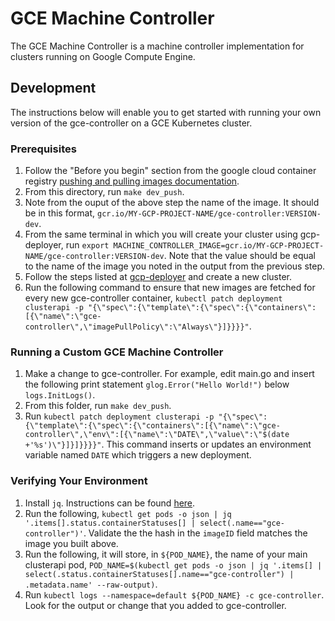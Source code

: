 # GCE Machine Controller

The GCE Machine Controller is a machine controller implementation for clusters running on Google Compute Engine.

## Development
The instructions below will enable you to get started with running your own version of the gce-controller on a GCE Kubernetes cluster.

### Prerequisites

1. Follow the "Before you begin" section from the google cloud container registry [pushing and pulling images documentation](https://cloud.google.com/container-registry/docs/pushing-and-pulling).
1. From this directory, run `make dev_push`.
1. Note from the ouput of the above step the name of the image. It should be in this format, `gcr.io/MY-GCP-PROJECT-NAME/gce-controller:VERSION-dev`.
1. From the same terminal in which you will create your cluster using gcp-deployer, run `export MACHINE_CONTROLLER_IMAGE=gcr.io/MY-GCP-PROJECT-NAME/gce-controller:VERSION-dev`. Note that the value should be equal to the name of the image you noted in the output from the previous step.
1. Follow the steps listed at [gcp-deployer](../../../../gcp-deployer/) and create a new cluster.
1. Run the following command to ensure that new images are fetched for every new gce-controller container, `kubectl patch deployment clusterapi -p "{\"spec\":{\"template\":{\"spec\":{\"containers\":[{\"name\":\"gce-controller\",\"imagePullPolicy\":\"Always\"}]}}}}"`.

### Running a Custom GCE Machine Controller

1. Make a change to gce-controller. For example, edit main.go and insert the following print statement `glog.Error("Hello World!")` below `logs.InitLogs()`.
1. From this folder, run `make dev_push`.
1. Run `kubectl patch deployment clusterapi -p "{\"spec\":{\"template\":{\"spec\":{\"containers\":[{\"name\":\"gce-controller\",\"env\":[{\"name\":\"DATE\",\"value\":\"$(date +'%s')\"}]}]}}}}"`. This command inserts or updates an environment variable named `DATE` which triggers a new deployment.

### Verifying Your Environment

1. Install `jq`. Instructions can be found [here](https://stedolan.github.io/jq/download/).
1. Run the following, `kubectl get pods -o json | jq '.items[].status.containerStatuses[] | select(.name=="gce-controller")'`. Validate the the hash in the `imageID` field matches the image you built above.
1. Run the following, it will store, in `${POD_NAME}`, the name of your main clusterapi pod, `POD_NAME=$(kubectl get pods -o json | jq '.items[] | select(.status.containerStatuses[].name=="gce-controller") | .metadata.name' --raw-output)`.
1. Run `kubectl logs --namespace=default ${POD_NAME} -c gce-controller`. Look for the output or change that you added to gce-controller.